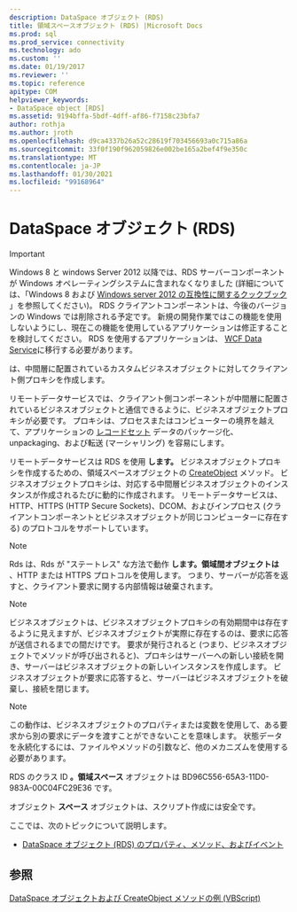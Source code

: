 ```yaml
---
description: DataSpace オブジェクト (RDS)
title: 領域スペースオブジェクト (RDS) |Microsoft Docs
ms.prod: sql
ms.prod_service: connectivity
ms.technology: ado
ms.custom: ''
ms.date: 01/19/2017
ms.reviewer: ''
ms.topic: reference
apitype: COM
helpviewer_keywords:
- DataSpace object [RDS]
ms.assetid: 9194bffa-5bdf-4dff-af86-f7158c23bfa7
author: rothja
ms.author: jroth
ms.openlocfilehash: d9ca4337b26a52c28619f703456693a0c715a86a
ms.sourcegitcommit: 33f0f190f962059826e002be165a2bef4f9e350c
ms.translationtype: MT
ms.contentlocale: ja-JP
ms.lasthandoff: 01/30/2021
ms.locfileid: "99168964"
---
```

# <a name="dataspace-object-rds"></a>DataSpace オブジェクト (RDS)
> [!IMPORTANT]
>  Windows 8 と windows Server 2012 以降では、RDS サーバーコンポーネントが Windows オペレーティングシステムに含まれなくなりました (詳細については、「Windows 8 および [Windows server 2012 の互換性に関するクックブック](https://www.microsoft.com/download/details.aspx?id=27416) 」を参照してください)。 RDS クライアントコンポーネントは、今後のバージョンの Windows では削除される予定です。 新規の開発作業ではこの機能を使用しないようにし、現在この機能を使用しているアプリケーションは修正することを検討してください。 RDS を使用するアプリケーションは、 [WCF Data Service](/dotnet/framework/wcf/)に移行する必要があります。  
  
 は、中間層に配置されているカスタムビジネスオブジェクトに対してクライアント側プロキシを作成します。  
  
 リモートデータサービスでは、クライアント側コンポーネントが中間層に配置されているビジネスオブジェクトと通信できるように、ビジネスオブジェクトプロキシが必要です。 プロキシは、プロセスまたはコンピューターの境界を越えて、アプリケーションの [レコードセット](../ado-api/recordset-object-ado.md) データのパッケージ化、unpackaging、および転送 (マーシャリング) を容易にします。  
  
 リモートデータサービスは RDS を使用 **します。** ビジネスオブジェクトプロキシを作成するための、領域スペースオブジェクトの [CreateObject](./createobject-method-rds.md) メソッド。 ビジネスオブジェクトプロキシは、対応する中間層ビジネスオブジェクトのインスタンスが作成されるたびに動的に作成されます。 リモートデータサービスは、HTTP、HTTPS (HTTP Secure Sockets)、DCOM、およびインプロセス (クライアントコンポーネントとビジネスオブジェクトが同じコンピューターに存在する) のプロトコルをサポートしています。  
  
> [!NOTE]
>  Rds は、Rds が "ステートレス" な方法で動作 **します。領域間オブジェクトは** 、HTTP または HTTPS プロトコルを使用します。 つまり、サーバーが応答を返すと、クライアント要求に関する内部情報は破棄されます。  
  
> [!NOTE]
>  ビジネスオブジェクトは、ビジネスオブジェクトプロキシの有効期間中は存在するように見えますが、ビジネスオブジェクトが実際に存在するのは、要求に応答が送信されるまでの間だけです。 要求が発行されると (つまり、ビジネスオブジェクトでメソッドが呼び出されると)、プロキシはサーバーへの新しい接続を開き、サーバーはビジネスオブジェクトの新しいインスタンスを作成します。 ビジネスオブジェクトが要求に応答すると、サーバーはビジネスオブジェクトを破棄し、接続を閉じます。  
  
> [!NOTE]
>  この動作は、ビジネスオブジェクトのプロパティまたは変数を使用して、ある要求から別の要求にデータを渡すことができないことを意味します。 状態データを永続化するには、ファイルやメソッドの引数など、他のメカニズムを使用する必要があります。  
  
 RDS のクラス ID **。領域スペース** オブジェクトは BD96C556-65A3-11D0-983A-00C04FC29E36 です。  
  
 オブジェクト **スペース** オブジェクトは、スクリプト作成には安全です。  
  
 ここでは、次のトピックについて説明します。  
  
-   [DataSpace オブジェクト (RDS) のプロパティ、メソッド、およびイベント](./dataspace-object-rds-properties-methods-and-events.md)  
  
## <a name="see-also"></a>参照  
 [DataSpace オブジェクトおよび CreateObject メソッドの例 (VBScript)](./dataspace-object-and-createobject-method-example-vbscript.md)